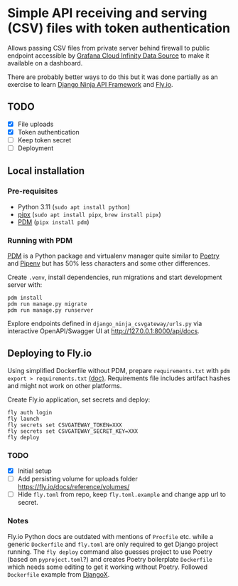 # Simple API receiving and serving (CSV) files with token authentication

Allows passing CSV files from private server behind firewall to public endpoint accessible by [Grafana Cloud Infinity Data Source](https://grafana.com/grafana/plugins/yesoreyeram-infinity-datasource/) to make it available on a dashboard.

There are probably better ways to do this but it was done partially as an exercise to learn [Django Ninja API Framework](https://django-ninja.dev/) and [Fly.io](https://fly.io/docs/django/getting-started/).

## TODO

- [x] File uploads 
- [x] Token authentication
- [ ] Keep token secret
- [ ] Deployment

## Local installation

### Pre-requisites

- Python 3.11 (`sudo apt install python`)
- [pipx](https://github.com/pypa/pipx) (`sudo apt install pipx`, `brew install pipx`)
- [PDM](https://pdm-project.org/) (`pipx install pdm`)

### Running with PDM

[PDM](https://pdm-project.org/) is a Python package and virtualenv manager quite similar to [Poetry](https://python-poetry.org/) and [Pipenv](https://pipenv.pypa.io/en/latest/) but has 50% less characters and some other differences.

Create `.venv`, install dependencies, run migrations and start development server with:
```
pdm install
pdm run manage.py migrate
pdm run manage.py runserver
```

Explore endpoints defined in `django_ninja_csvgateway/urls.py` via interactive OpenAPI/Swagger UI at http://127.0.0.1:8000/api/docs.

## Deploying to Fly.io

Using simplified Dockerfile without PDM, prepare `requirements.txt` with `pdm export > requirements.txt` [(doc)](https://pdm-project.org/latest/usage/advanced/#export-requirementstxt-or-setuppy). Requirements file includes artifact hashes and might not work on other platforms.

Create Fly.io application, set secrets and deploy:

```
fly auth login
fly launch
fly secrets set CSVGATEWAY_TOKEN=XXX
fly secrets set CSVGATEWAY_SECRET_KEY=XXX
fly deploy
```

### TODO

- [x] Initial setup
- [ ] Add persisting volume for uploads folder https://fly.io/docs/reference/volumes/
- [ ] Hide `fly.toml` from repo, keep `fly.toml.example` and change app url to secret.

### Notes

Fly.io Python docs are outdated with mentions of `Procfile` etc. while a generic `Dockerfile` and `fly.toml` are only required to get Django project running. The `fly deploy` command also guesses project to use Poetry (based on `pyproject.toml`?) and creates Poetry boilerplate `Dockerfile` which needs some editing to get it working without Poetry. Followed `Dockerfile` example from [DjangoX](https://github.com/wsvincent/djangox/tree/main).
